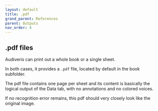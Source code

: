 ```yaml
---
layout: default
title: .pdf
grand_parent: References
parent: Outputs
nav_order: 4
---
```

## .pdf files

Audiveris can print out a whole book or a single sheet.

In both cases, it provides a `.pdf` file, located by default in the book subfolder.

The pdf file contains one page per sheet and its content is basically the logical output
of the Data tab, with no annotations and no colored voices.

If no recognition error remains, this pdf should very closely look like the original image.
